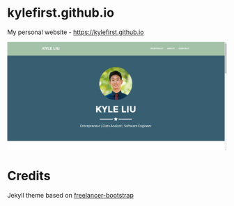 # kylefirst.github.io
My personal website - https://kylefirst.github.io

![Alt text](/screenshot.PNG "Screenshot")

# Credits
Jekyll theme based on [freelancer-bootstrap](https://github.com/jeromelachaud/freelancer-theme)
